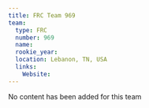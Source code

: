 ```yaml
---
title: FRC Team 969
team:
  type: FRC
  number: 969
  name: 
  rookie_year: 
  location: Lebanon, TN, USA
  links:
    Website: 
---
```

No content has been added for this team